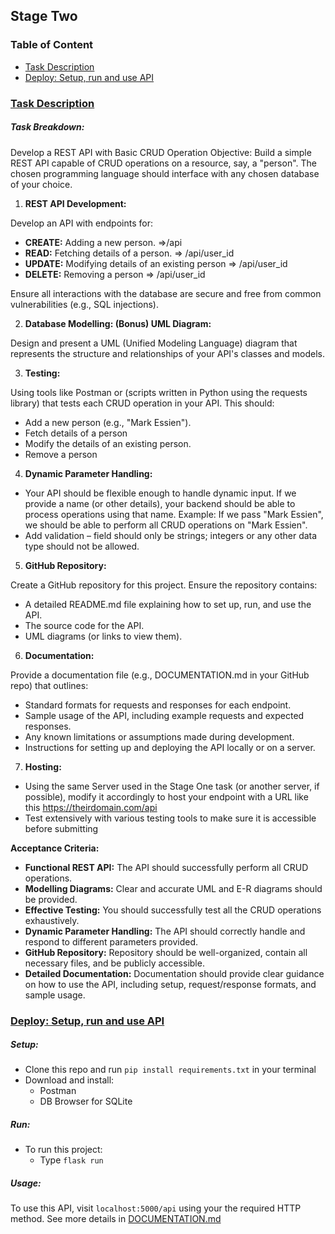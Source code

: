 ## Stage Two
### Table of Content
* [Task Description](#task-description)
* [Deploy: Setup, run and use API](#deploy--setup-run-and-use-api)

### [Task Description]()
##### Task Breakdown:

Develop a REST API with Basic CRUD Operation
Objective: Build a simple REST API capable of CRUD operations on a resource, say, a "person". The chosen programming language should interface with any chosen database of your choice.

1. **REST API Development:** 

Develop an API with endpoints for:
* **CREATE:** Adding a new person.  =>/api
* **READ:** Fetching details of a person.  => /api/user_id
* **UPDATE:** Modifying details of an existing person => /api/user_id
* **DELETE:** Removing a person => /api/user_id

Ensure all interactions with the database are secure and free from common vulnerabilities (e.g., SQL injections).

2. **Database Modelling: (Bonus) UML Diagram:** 

Design and present a UML (Unified Modeling Language) diagram that represents the structure and relationships of your API's classes and models.

3. **Testing:** 

Using tools like Postman or (scripts written in Python using the requests library) that tests each CRUD operation in your API.
This  should:
* Add a new person (e.g., "Mark Essien").
* Fetch details of a person
* Modify the details of an existing person.
* Remove a person

4. **Dynamic Parameter Handling:**
* Your API should be flexible enough to handle dynamic input. If we provide a name (or other details), your backend should be able to process operations using that name.
Example: If we pass "Mark Essien", we should be able to perform all CRUD operations on "Mark Essien".
* Add validation – field should only be strings; integers or any other data type should not be allowed.

5. **GitHub Repository:**

Create a GitHub repository for this project.
Ensure the repository contains:
* A detailed README.md file explaining how to set up, run, and use the API.
* The source code for the API.
* UML diagrams (or links to view them).

6. **Documentation:**

Provide a documentation file (e.g., DOCUMENTATION.md in your GitHub repo) that outlines:
* Standard formats for requests and responses for each endpoint.
* Sample usage of the API, including example requests and expected responses.
* Any known limitations or assumptions made during development.
* Instructions for setting up and deploying the API locally or on a server.

7. **Hosting:**

* Using the same Server used in the Stage One task (or another server, if possible), modify it accordingly to  host your endpoint with a URL like this https://theirdomain.com/api
* Test extensively with various testing tools to make sure it is accessible before submitting

**Acceptance Criteria:**

* **Functional REST API:** The API should successfully perform all CRUD operations.
* **Modelling Diagrams:** Clear and accurate UML and E-R diagrams should be provided.
* **Effective Testing:** You should successfully test all the CRUD operations exhaustively.
* **Dynamic Parameter Handling:** The API should correctly handle and respond to different parameters provided.
* **GitHub Repository:** Repository should be well-organized, contain all necessary files, and be publicly accessible.
* **Detailed Documentation:** Documentation should provide clear guidance on how to use the API, including setup, request/response formats, and sample usage.

### [Deploy: Setup, run and use API]()
##### Setup:
* Clone this repo and run `pip install requirements.txt` in your terminal
* Download and install:
  * Postman
  * DB Browser for SQLite
  
##### Run:
* To run this project:
  * Type `flask run`

##### Usage:
To use this API, visit `localhost:5000/api` using your the required HTTP method.
See more details in [DOCUMENTATION.md]()
